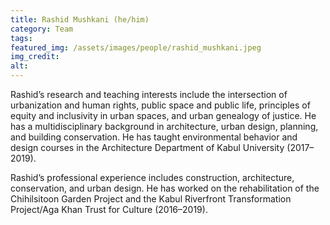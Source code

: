 ```yaml
---
title: Rashid Mushkani (he/him)
category: Team
tags:
featured_img: /assets/images/people/rashid_mushkani.jpeg
img_credit:
alt:
---
```

Rashid’s research and teaching interests include the intersection of urbanization and human rights, public space and public life, principles of equity and inclusivity in urban spaces, and urban genealogy of justice. He has a multidisciplinary background in architecture, urban design, planning, and building conservation. He has taught environmental behavior and design courses in the Architecture Department of Kabul University (2017–2019).

Rashid’s professional experience includes construction, architecture, conservation, and urban design. He has worked on the rehabilitation of the Chihilsitoon Garden Project and the Kabul Riverfront Transformation Project/Aga Khan Trust for Culture (2016–2019).